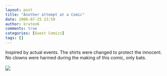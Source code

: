 ```yaml
---
layout: post
title: "Another attempt at a Comic"
date: 2008-07-25 23:59
author: kruton6
comments: true
categories: [Guest Comics]
tags: []
---
```

Inspired by actual events.  The shirts were changed to protect the innocent.  No clowns were harmed during the making of this comic, only bats.<br /><br /><img src="http://dl.bitsmack.com/uploads/2008/07/dark-knight.jpg" />
